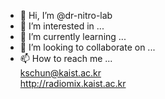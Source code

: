 - 👋 Hi, I’m @dr-nitro-lab
- 👀 I’m interested in ...
- 🌱 I’m currently learning ...
- 💞️ I’m looking to collaborate on ...
- 📫 How to reach me ... <br>
  kschun@kaist.ac.kr <br>
  http://radiomix.kaist.ac.kr
<!---
dr-nitro-lab/dr-nitro-lab is a ✨ special ✨ repository because its `README.md` (this file) appears on your GitHub profile.
You can click the Preview link to take a look at your changes.
--->
